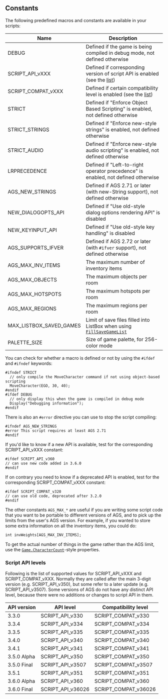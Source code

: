 ## Constants

The following predefined macros and constants are available in your scripts:

Name | Description
--- | ---
DEBUG | Defined if the game is being compiled in debug mode, not defined otherwise
SCRIPT_API_vXXX | Defined if corresponding version of script API is enabled (see the [list](Constants#script-api-levels))
SCRIPT_COMPAT_vXXX | Defined if certain compatibility level is enabled (see the [list](Constants#script-api-levels))
STRICT | Defined if "Enforce Object Based Scripting" is enabled, not defined otherwise
STRICT_STRINGS | Defined if "Enforce new-style strings" is enabled, not defined otherwise
STRICT_AUDIO | Defined if "Enforce new-style audio scripting" is enabled, not defined otherwise
LRPRECEDENCE | Defined if "Left-to-right operator precedence" is enabled, not defined otherwise
AGS_NEW_STRINGS | Defined if AGS 2.71 or later (with new-String support), not defined otherwise
NEW_DIALOGOPTS_API | Defined if "Use old-style dialog options rendering API" is disabled
NEW_KEYINPUT_API | Defined if "Use old-style key handling" is disabled
AGS_SUPPORTS_IFVER | Defined if AGS 2.72 or later (with `#ifver` support), not defined otherwise
AGS_MAX_INV_ITEMS | The maximum number of inventory items
AGS_MAX_OBJECTS | The maximum objects per room
AGS_MAX_HOTSPOTS | The maximum hotspots per room
AGS_MAX_REGIONS | The maximum regions per room
MAX_LISTBOX_SAVED_GAMES | Limit of save files filled into ListBox when using [`FillSaveGameList`](ListBox#listboxfillsavegamelist)
PALETTE_SIZE | Size of game palette, for 256-color mode

You can check for whether a macro is defined or not by using the
`#ifdef` and `#ifndef` keywords:

    #ifndef STRICT
      // only compile the MoveCharacter command if not using object-based scripting
      MoveCharacter(EGO, 30, 40);
    #endif
    #ifdef DEBUG
      // only display this when the game is compiled in debug mode
      Display("Debugging information");
    #endif

There is also an `#error` directive you can use to stop the script
compiling:

    #ifndef AGS_NEW_STRINGS
    #error This script requires at least AGS 2.71
    #endif

If you'd like to know if a new API is available, test for the corresponding SCRIPT_API_vXXX constant:

    #ifdef SCRIPT_API_v360
    // can use new code added in 3.6.0
    #endif

If on contrary you need to know if a deprecated API is enabled, test for the corresponding SCRIPT_COMPAT_vXXX constant:

    #ifdef SCRIPT_COMPAT_v320
    // can use old code, deprecated after 3.2.0
    #endif

The other constants `AGS_MAX_*` are useful if you are writing some
script code that you want to be portable to different versions of AGS,
and to pick up the limits from the user's AGS version. For example, if
you wanted to store some extra information on all the inventory items,
you could do:

    int invWeights[AGS_MAX_INV_ITEMS];

To get the actual number of things in the game rather than the AGS
limit, use the
[`Game.CharacterCount`](Game#gamecharactercount)-style properties.

### Script API levels

Following is the list of supported values for SCRIPT_API_vXXX and SCRIPT_COMPAT_vXXX. Normally they are called after the main 3-digit version (e.g. SCRIPT_API_v350), but some refer to a later update (e.g. SCRIPT_API_v3507). Some versions of AGS do not have any distinct API level, because there were no additions or changes to script API in them.

API version | API level | Compatibility level
--- | --- | ---
3.3.0 | SCRIPT_API_v330 | SCRIPT_COMPAT_v330
3.3.4 | SCRIPT_API_v334 | SCRIPT_COMPAT_v334
3.3.5 | SCRIPT_API_v335 | SCRIPT_COMPAT_v335
3.4.0 | SCRIPT_API_v340 | SCRIPT_COMPAT_v340
3.4.1 | SCRIPT_API_v341 | SCRIPT_COMPAT_v341
3.5.0 Alpha | SCRIPT_API_v350 | SCRIPT_COMPAT_v350
3.5.0 Final | SCRIPT_API_v3507 | SCRIPT_COMPAT_v3507
3.5.1 | SCRIPT_API_v351 | SCRIPT_COMPAT_v351
3.6.0 Alpha | SCRIPT_API_v360 | SCRIPT_COMPAT_v360
3.6.0 Final | SCRIPT_API_v36026 | SCRIPT_COMPAT_v36026
